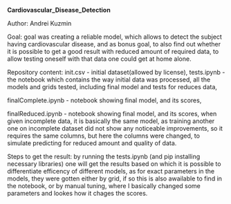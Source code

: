 **Cardiovascular_Disease_Detection**

Author: Andrei Kuzmin


Goal: goal was creating a reliable model, which allows to detect the subject having cardiovascular disease, and as bonus goal, to also find out whether it is possible to get a good result with reduced amount of required data, to allow testing oneself with that data one could get at home alone.


Repository content: init.csv - initial dataset(allowed by license), tests.ipynb - the notebook which contains the way initial data was processed, all the models and grids tested, including final model and tests for reduces data, 


finalComplete.ipynb - notebook showing final model, and its scores, 


finalReduced.ipynb - notebook showing final model, and its scores, when given incomplete data, it is basically the same model, as training another one on incomplete dataset did not show any noticeable improvements, so it requires the same columns, but here the columns were changed, to simulate predicting for reduced amount and quality of data. 


Steps to get the result: by running the tests.ipynb (and pip installing necessary libraries) one will get the results based on which it is possible to differentiate efficency of different models, as for exact parameters in the models, they were gotten either by grid, if so this is also awailable to find in the notebook, or by manual tuning, where I basically changed some parameters and lookes how it chages the scores.
